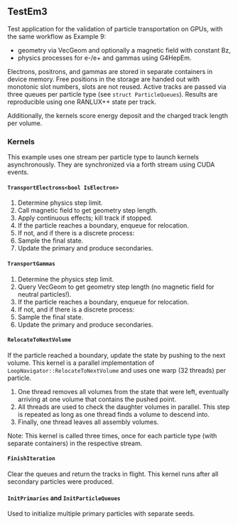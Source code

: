 <!--
SPDX-FileCopyrightText: 2021 CERN
SPDX-License-Identifier: CC-BY-4.0
-->

## TestEm3

Test application for the validation of particle transportation on GPUs, with the same workflow as Example 9:

 * geometry via VecGeom and optionally a magnetic field with constant Bz,
 * physics processes for e-/e+ and gammas using G4HepEm.

Electrons, positrons, and gammas are stored in separate containers in device memory.
Free positions in the storage are handed out with monotonic slot numbers, slots are not reused.
Active tracks are passed via three queues per particle type (see `struct ParticleQueues`).
Results are reproducible using one RANLUX++ state per track.

Additionally, the kernels score energy deposit and the charged track length per volume.

### Kernels

This example uses one stream per particle type to launch kernels asynchronously.
They are synchronized via a forth stream using CUDA events.

#### `TransportElectrons<bool IsElectron>`

1. Determine physics step limit.
2. Call magnetic field to get geometry step length.
3. Apply continuous effects; kill track if stopped.
4. If the particle reaches a boundary, enqueue for relocation.
5. If not, and if there is a discrete process:
 1. Sample the final state.
 2. Update the primary and produce secondaries.

#### `TransportGammas`

1. Determine the physics step limit.
2. Query VecGeom to get geometry step length (no magnetic field for neutral particles!).
3. If the particle reaches a boundary, enqueue for relocation.
4. If not, and if there is a discrete process:
 1. Sample the final state.
 2. Update the primary and produce secondaries.

#### `RelocateToNextVolume`

If the particle reached a boundary, update the state by pushing to the next volume.
This kernel is a parallel implementation of `LoopNavigator::RelocateToNextVolume` and uses one warp (32 threads) per particle.

1. One thread removes all volumes from the state that were left, eventually arriving at one volume that contains the pushed point.
2. All threads are used to check the daughter volumes in parallel. This step is repeated as long as one thread finds a volume to descend into.
3. Finally, one thread leaves all assembly volumes.

Note: This kernel is called three times, once for each particle type (with separate containers) in the respective stream.

#### `FinishIteration`

Clear the queues and return the tracks in flight.
This kernel runs after all secondary particles were produced.

#### `InitPrimaries` and `InitParticleQueues`

Used to initialize multiple primary particles with separate seeds.
